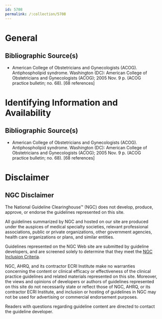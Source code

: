 ```yaml
---
id: 5708
permalink: /:collection/5708
---
```


# General

## Bibliographic Source(s)

- American College of Obstetricians and Gynecologists (ACOG). Antiphospholipid syndrome. Washington (DC): American College of Obstetricians and Gynecologists (ACOG); 2005 Nov. 9 p. (ACOG practice bulletin; no. 68). [68 references]

# Identifying Information and Availability

## Bibliographic Source(s)

- American College of Obstetricians and Gynecologists (ACOG). Antiphospholipid syndrome. Washington (DC): American College of Obstetricians and Gynecologists (ACOG); 2005 Nov. 9 p. (ACOG practice bulletin; no. 68). [68 references]

# Disclaimer

## NGC Disclaimer

The National Guideline Clearinghouse™ (NGC) does not develop, produce, approve, or endorse the guidelines represented on this site.

All guidelines summarized by NGC and hosted on our site are produced under the auspices of medical specialty societies, relevant professional associations, public or private organizations, other government agencies, health care organizations or plans, and similar entities.

Guidelines represented on the NGC Web site are submitted by guideline developers, and are screened solely to determine that they meet the [NGC Inclusion Criteria](/help-and-about/summaries/inclusion-criteria).

NGC, AHRQ, and its contractor ECRI Institute make no warranties concerning the content or clinical efficacy or effectiveness of the clinical practice guidelines and related materials represented on this site. Moreover, the views and opinions of developers or authors of guidelines represented on this site do not necessarily state or reflect those of NGC, AHRQ, or its contractor ECRI Institute, and inclusion or hosting of guidelines in NGC may not be used for advertising or commercial endorsement purposes.

Readers with questions regarding guideline content are directed to contact the guideline developer.

